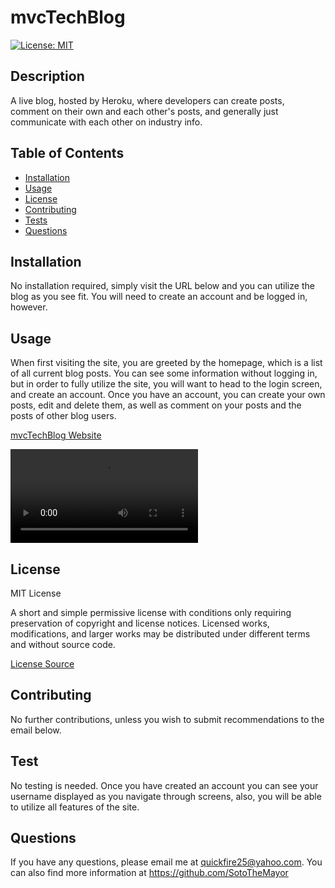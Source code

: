 # mvcTechBlog

[![License: MIT](https://img.shields.io/badge/License-MIT-yellow.svg)](https://choosealicense.com/licenses/mit/)


## Description
A live blog, hosted by Heroku, where developers can create posts, comment on their own and each other's posts, and generally just communicate with each other on industry info.

## Table of Contents
* [Installation](#installation)
* [Usage](#usage)
* [License](#license)
* [Contributing](#contributing)
* [Tests](#tests)
* [Questions](#questions)


## Installation
No installation required, simply visit the URL below and you can utilize the blog as you see fit.  You will need to create an account and be logged in, however.


## Usage
When first visiting the site, you are greeted by the homepage, which is a list of all current blog posts.  You can see some information without logging in, but in order to fully utilize the site, you will want to head to the login screen, and create an account.  Once you have an account, you can create your own posts, edit and delete them, as well as comment on your posts and the posts of other blog users.

[mvcTechBlog Website](https://sotostechblog.herokuapp.com/)

![video demo of working site](./assets/mvcTechBlog%20Demo.webm)

## License

MIT License

A short and simple permissive license with conditions only requiring preservation of copyright and license notices. 
Licensed works, modifications, and larger works may be distributed under different terms and without source code.

[License Source](https://choosealicense.com/licenses/)
    


## Contributing
No further contributions, unless you wish to submit recommendations to the email below.


## Test
No testing is needed.  Once you have created an account you can see your username displayed as you navigate through screens, also, you will be able to utilize all features of the site.


## Questions
If you have any questions, please email me at quickfire25@yahoo.com.
You can also find more information at https://github.com/SotoTheMayor
